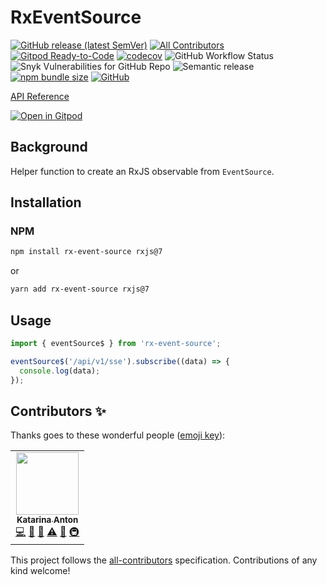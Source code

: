 # RxEventSource

<!-- ALL-CONTRIBUTORS-BADGE:START - Do not remove or modify this section -->

[all-contributors-badge]: https://img.shields.io/badge/all_contributors-1-orange.svg?style=round-square 'Number of contributors on All-Contributors'

<!-- ALL-CONTRIBUTORS-BADGE:END -->

[![GitHub release (latest SemVer)](https://img.shields.io/github/v/release/kaciakmaciak/rx-event-source?display_name=tag&sort=semver)](https://github.com/kaciakmaciak/rx-event-source/releases)
[![All Contributors][all-contributors-badge]](#contributors-)
[![Gitpod Ready-to-Code](https://img.shields.io/badge/Gitpod-ready--to--code-908a85?logo=gitpod)](https://gitpod.io/#https://github.com/kaciakmaciak/rx-event-source)
[![codecov](https://codecov.io/gh/kaciakmaciak/rx-event-source/branch/master/graph/badge.svg)](https://codecov.io/gh/kaciakmaciak/rx-event-source)
![GitHub Workflow Status](https://img.shields.io/github/workflow/status/kaciakmaciak/rx-event-source/CI)
![Snyk Vulnerabilities for GitHub Repo](https://img.shields.io/snyk/vulnerabilities/github/kaciakmaciak/rx-event-source)
![Semantic release](https://img.shields.io/badge/%F0%9F%93%A6%F0%9F%9A%80-semantic--release-e10079)
[![npm bundle size](https://img.shields.io/bundlephobia/min/rx-event-source)](https://www.npmjs.com/package/rx-event-source)
[![GitHub](https://img.shields.io/github/license/kaciakmaciak/rx-event-source)](LICENSE)

[API Reference](https://kaciakmaciak.github.io/rx-event-source/)

[![Open in Gitpod](https://gitpod.io/button/open-in-gitpod.svg)](https://gitpod.io/#https://github.com/kaciakmaciak/rx-event-source)

## Background

Helper function to create an RxJS observable from `EventSource`.

## Installation

### NPM

```sh
npm install rx-event-source rxjs@7
```

or

```sh
yarn add rx-event-source rxjs@7
```

## Usage

```TypeScript
import { eventSource$ } from 'rx-event-source';

eventSource$('/api/v1/sse').subscribe((data) => {
  console.log(data);
});
```

## Contributors ✨

Thanks goes to these wonderful people ([emoji key](https://allcontributors.org/docs/en/emoji-key)):

<!-- ALL-CONTRIBUTORS-LIST:START - Do not remove or modify this section -->
<!-- prettier-ignore-start -->
<!-- markdownlint-disable -->
<table>
  <tr>
    <td align="center"><a href="https://github.com/kaciakmaciak"><img src="https://avatars.githubusercontent.com/u/17466633?v=4?s=100" width="100px;" alt=""/><br /><sub><b>Katarina Anton</b></sub></a><br /><a href="https://github.com/kaciakmaciak/rx-event-source/commits?author=kaciakmaciak" title="Code">💻</a> <a href="#ideas-kaciakmaciak" title="Ideas, Planning, & Feedback">🤔</a> <a href="#maintenance-kaciakmaciak" title="Maintenance">🚧</a> <a href="https://github.com/kaciakmaciak/rx-event-source/commits?author=kaciakmaciak" title="Tests">⚠️</a> <a href="#tool-kaciakmaciak" title="Tools">🔧</a> <a href="#infra-kaciakmaciak" title="Infrastructure (Hosting, Build-Tools, etc)">🚇</a></td>
  </tr>
</table>

<!-- markdownlint-restore -->
<!-- prettier-ignore-end -->

<!-- ALL-CONTRIBUTORS-LIST:END -->

This project follows the [all-contributors](https://github.com/all-contributors/all-contributors) specification. Contributions of any kind welcome!
